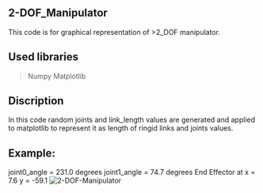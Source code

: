 ## 2-DOF_Manipulator
This code is for graphical representation of >2_DOF manipulator.
## Used libraries 
> Numpy
> Matplotlib
## Discription 
In this code random joints and link_length values are generated and applied to matplotlib to represent it as length of ringid links and joints values.
## Example:
joint0_angle = 231.0 degrees
joint1_angle = 74.7 degrees
End Effector at x = 7.6 y = -59.1
![2-DOF-Manipulator](..\Desktop\2_DOF_Manipulator.png"2_DOF_Manipulator")
